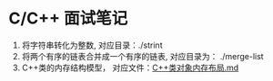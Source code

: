 # C/C++ 面试笔记

1. 将字符串转化为整数, 对应目录：./strint
2. 将两个有序的链表合并成一个有序的链表, 对应目录为： ./merge-list
3. C++类的内存结构模型， 对应文件：[C++类对象内存布局.md](./cpp-mem-model/C++类对象内存布局.md)
